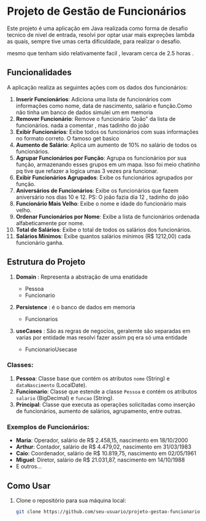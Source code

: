 # Projeto de Gestão de Funcionários

Este projeto é uma aplicação em Java realizada como forma de desafio tecnico de nivel de entrada, resolvi por optar usar mais expreções lambda as quais, 
sempre tive umas certa dificuldade, para realizar o desafio.

mesmo que tenham sido relativamente facil , levaram cerca de 2.5 horas .

## Funcionalidades

A aplicação realiza as seguintes ações com os dados dos funcionários:

1. **Inserir Funcionários**: Adiciona uma lista de funcionários com informações como nome, data de nascimento, salário e função.Como não tinha um banco de dados simulei um em memoria
2. **Remover Funcionário**: Remove o funcionário "João" da lista de funcionários. nada a comentar , mas tadinho do joão 
3. **Exibir Funcionários**: Exibe todos os funcionários com suas informações no formato correto. O famoso get basico 
4. **Aumento de Salário**: Aplica um aumento de 10% no salário de todos os funcionários.
5. **Agrupar Funcionários por Função**: Agrupa os funcionários por sua função, armazenando esses grupos em um mapa. Isso foi meio chatinho pq tive que refazer a logica umas 3 vezes pra funcionar.
6. **Exibir Funcionários Agrupados**: Exibe os funcionários agrupados por função.
7. **Aniversários de Funcionários**: Exibe os funcionários que fazem aniversário nos dias 10 e 12. PS: O joão fazia dia 12 , tadinho do joão
8. **Funcionário Mais Velho**: Exibe o nome e idade do funcionário mais velho.
9. **Ordenar Funcionários por Nome**: Exibe a lista de funcionários ordenada alfabeticamente por nome.
10. **Total de Salários**: Exibe o total de todos os salários dos funcionários.
11. **Salários Mínimos**: Exibe quantos salários mínimos (R$ 1212,00) cada funcionário ganha.

## Estrutura do Projeto
1. **Domain** : Representa a abstração de uma enatidade
   
   - Pessoa
   - Funcionario

3. **Persistence** : é o banco de dados em memoria

   - Funcionarios

5. **useCases** : São as regras de negocios, geralemte são separadas em varias por entidade mas resolvi fazer assim pq era só uma entidade

   - FuncionarioUsecase

### Classes:

1. **Pessoa**: Classe base que contém os atributos `nome` (String) e `dataNascimento` (LocalDate).
2. **Funcionario**: Classe que estende a classe `Pessoa` e contém os atributos `salario` (BigDecimal) e `funcao` (String).
3. **Principal**: Classe que executa as operações solicitadas como inserção de funcionários, aumento de salários, agrupamento, entre outras.

### Exemplos de Funcionários:

- **Maria**: Operador, salário de R$ 2.458,15, nascimento em 18/10/2000
- **Arthur**: Contador, salário de R$ 4.479,02, nascimento em 31/03/1983
- **Caio**: Coordenador, salário de R$ 10.819,75, nascimento em 02/05/1961
- **Miguel**: Diretor, salário de R$ 21.031,87, nascimento em 14/10/1988
- E outros...

## Como Usar

1. Clone o repositório para sua máquina local:

   ```bash
   git clone https://github.com/seu-usuario/projeto-gestao-funcionarios.git

